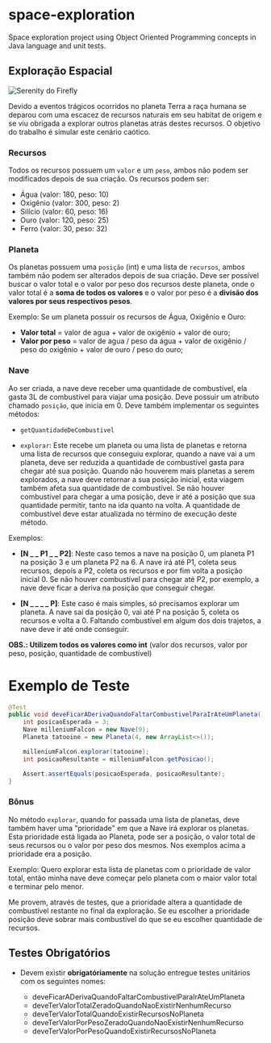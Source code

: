 # space-exploration
Space exploration project using Object Oriented Programming concepts in Java language and unit tests.
## Exploração Espacial

![Serenity do Firefly](https://vignette.wikia.nocookie.net/firefly/images/1/11/Firefly_class_ship.jpg/revision/latest?cb=20090714124528)

Devido a eventos trágicos ocorridos no planeta Terra a raça humana se deparou com uma escacez de recursos naturais em seu habitat de origem e se viu obrigada a explorar outros planetas atrás destes recursos. O objetivo do trabalho é simular este cenário caótico.

### Recursos

Todos os recursos possuem um `valor` e um `peso`, ambos não podem ser modificados depois de sua
 criação. Os recursos podem ser:

- Água (valor: 180, peso: 10)
- Oxigênio (valor: 300, peso: 2)
- Silício (valor: 60, peso: 16)
- Ouro (valor: 120, peso: 25)
- Ferro (valor: 30, peso: 32)

### Planeta

Os planetas possuem uma `posição` (int) e uma lista de `recursos`, ambos também não podem ser alterados depois de sua
criação. Deve ser possível buscar o valor total e o valor por peso dos recursos deste planeta, onde o valor total é a 
**soma de todos os valores** e o valor por peso é a **divisão dos valores por seus respectivos pesos**.

Exemplo: Se um planeta possuir os recursos de Água, Oxigênio e Ouro:

- **Valor total** = valor de agua + valor de oxigênio + valor de ouro;
- **Valor por peso** = valor de agua / peso da água + valor de oxigênio / peso do oxigênio + valor de ouro / peso do ouro;

### Nave

Ao ser criada, a nave deve receber uma quantidade de combustível, ela gasta 3L de combustível para viajar
uma posição. Deve possuir um atributo chamado `posição`, que inicia em 0. Deve também implementar
os seguintes métodos:
 
- `getQuantidadeDeCombustivel`
 
- `explorar`: Este recebe um planeta ou uma lista de planetas e retorna uma lista de recursos que 
conseguiu explorar, quando a nave vai a um planeta, deve ser reduzida a quantidade de combustível
gasta para chegar até sua posição. Quando não houverem mais planetas a serem explorados, a nave deve 
retornar a sua posição inicial, esta viagem também afeta sua quantidade de combustível.
Se não houver combustível para chegar a uma posição, deve ir até a posição que sua quantidade permitir,
tanto na ida quanto na volta. A quantidade de combustível deve estar atualizada no término de execução
deste método.

Exemplos:

- **[N _ _ P1 _ _ P2]**: Neste caso temos a nave na posição 0, um planeta P1 na posição 3 e um planeta
P2 na 6. A nave irá até P1, coleta seus recursos, depois a P2, coleta os recursos e por fim volta a
posição inicial 0. Se não houver combustível para chegar até P2, por exemplo, a nave deve ficar a deriva
na posição que conseguir chegar.

- **[N _ _ _ _ P]**: Este caso é mais simples, só precisamos explorar um planeta. A nave sai da posição
0, vai até P na posição 5, coleta os recursos e volta a 0. Faltando combustível em algum dos dois
trajetos, a nave deve ir até onde conseguir.

**OBS.: Utilizem todos os valores como int** (valor dos recursos, valor por peso, posição, quantidade de combustível)

# Exemplo de Teste

```Java
@Test
public void deveFicarADerivaQuandoFaltarCombustivelParaIrAteUmPlaneta() {
    int posicaoEsperada = 3;
    Nave milleniumFalcon = new Nave(9);
    Planeta tatooine = new Planeta(4, new ArrayList<>());

    milleniumFalcon.explorar(tatooine);
    int posicaoResultante = milleniumFalcon.getPosicao();

    Assert.assertEquals(posicaoEsperada, posicaoResultante);
}
```

### Bônus

No método `explorar`, quando for passada uma lista de planetas, deve também haver uma "prioridade"
em que a Nave irá explorar os planetas. Esta prioridade está ligada ao Planeta, pode ser a posição,
o valor total de seus recursos ou o valor por peso dos mesmos. Nos exemplos acima a prioridade era a
posição.

Exemplo: Quero explorar esta lista de planetas com o prioridade de valor total, então minha
nave deve começar pelo planeta com o maior valor total e terminar pelo menor.

Me provem, através de testes, que a prioridade altera a quantidade de combustível restante no final
da exploração. Se eu escolher a prioridade posição deve sobrar mais combustível do que se eu
escolher quantidade de recursos.

## Testes Obrigatórios

* Devem existir **obrigatóriamente** na solução entregue testes unitários com os seguintes nomes:

    - deveFicarADerivaQuandoFaltarCombustivelParaIrAteUmPlaneta
    - deveTerValorTotalZeradoQuandoNaoExistirNenhumRecurso
    - deveTerValorTotalQuandoExistirRecursosNoPlaneta
    - deveTerValorPorPesoZeradoQuandoNaoExistirNenhumRecurso
    - deveTerValorPorPesoQuandoExistirRecursosNoPlaneta
